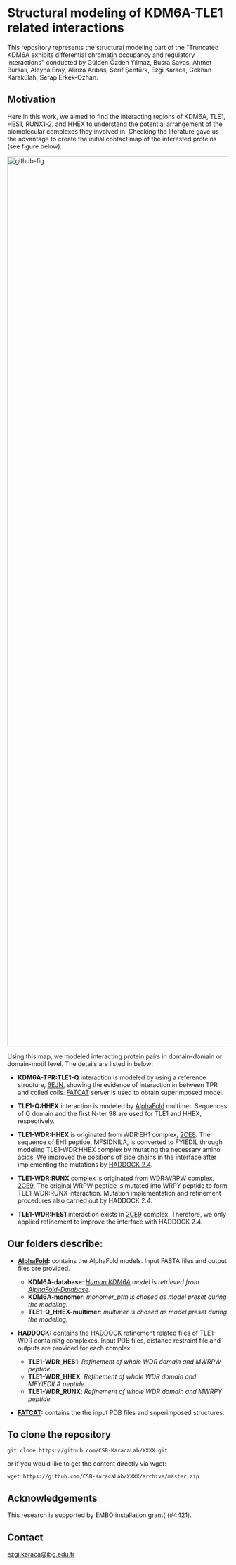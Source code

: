 # Structural modeling of KDM6A-TLE1 related interactions

This repository represents the structural modeling part of the "Truncated KDM6A exhibits differential chromatin occupancy and regulatory interactions" conducted by Gülden Özden Yılmaz, Busra Savas, Ahmet Bursalı, Aleyna Eray, Alirıza Arıbaş, Şerif Şentürk, Ezgi Karaca, Gökhan Karakülah, Serap Erkek-Ozhan. 

## Motivation

Here in this work, we aimed to find the interacting regions of KDM6A, TLE1, HES1, RUNX1-2, and HHEX to understand the potential arrangement of the biomolecular complexes they involved in. Checking the literature gave us the advantage to create the initial contact map of the interested proteins (see figure below). 

<img width="2024" alt="github-fig" src="https://user-images.githubusercontent.com/62547137/203048915-07c31303-b33a-4dd1-a54f-a859f91beabf.png">

Using this map, we modeled interacting protein pairs in domain-domain or domain-motif level. The details are listed in below:

- **KDM6A-TPR:TLE1-Q** interaction is modeled by using a reference structure, [6EJN](https://www.rcsb.org/structure/6EJN), showing the evidence of interaction in between TPR and coiled coils. [FATCAT](https://fatcat.godziklab.org/fatcat/fatcat_pair.html) server is used to obtain superimposed model.  
- **TLE1-Q:HHEX** interaction is modeled by [AlphaFold](https://github.com/deepmind/alphafold) multimer. Sequences of Q domain and the first N-ter 98 are used for TLE1 and HHEX, respectively.


- **TLE1-WDR:HHEX** is originated from WDR:EH1 complex, [2CE8](https://www.rcsb.org/structure/2CE8). The sequence of EH1 peptide, MFSIDNILA, is converted to FYIEDIL through modeling TLE1-WDR:HHEX complex by mutating the necessary amino acids. We improved the positions of side chains in the interface after implementing the mutations by [HADDOCK 2.4](https://wenmr.science.uu.nl/haddock2.4/submit/1).

- **TLE1-WDR:RUNX** complex is originated from WDR:WRPW complex, [2CE9](https://www.rcsb.org/structure/2CE9). The original WRPW peptide is mutated into WRPY peptide to form TLE1-WDR:RUNX interaction. Mutation implementation and refinement procedures also carried out by HADDOCK 2.4.

- **TLE1-WDR:HES1** interaction exists in [2CE9](https://www.rcsb.org/structure/2CE9) complex. Therefore, we only applied refinement to improve the interface with HADDOCK 2.4. 


## Our folders describe:

- **[AlphaFold](https://github.com/deepmind/alphafold):** contains the AlphaFold models. Input FASTA files and output files are provided.

  - **KDM6A-database**: *[Human KDM6A](https://alphafold.ebi.ac.uk/entry/O15550) model is retrieved from [AlphaFold-Database](https://alphafold.ebi.ac.uk/).*
  - **KDM6A-monomer**: *monomer_ptm is chosed as model preset during the modeling.*
  - **TLE1-Q_HHEX-multimer**: *multimer is chosed as model preset during the modeling.*
  
- **[HADDOCK](https://wenmr.science.uu.nl/haddock2.4/submit/1):** contains the HADDOCK refinement related files of TLE1-WDR containing complexes. Input PDB files, distance restraint file and outputs are provided for each complex.
  - **TLE1-WDR_HES1**: *Refinement of whole WDR domain and MWRPW peptide.*
  - **TLE1-WDR_HHEX**: *Refinement of whole WDR domain and MFYIEDILA peptide.*
  - **TLE1-WDR_RUNX**: *Refinement of whole WDR domain and MWRPY peptide.*
  
- **[FATCAT](https://fatcat.godziklab.org/fatcat/fatcat_pair.html):** contains the the input PDB files and superimposed structures.
  
## To clone the repository

```
git clone https://github.com/CSB-KaracaLab/XXXX.git
```
or if you would like to get the content directly via wget:
```
wget https://github.com/CSB-KaracaLab/XXXX/archive/master.zip
```

## Acknowledgements
This research is supported by EMBO installation grant( (#4421). 

## Contact 
ezgi.karaca@ibg.edu.tr
